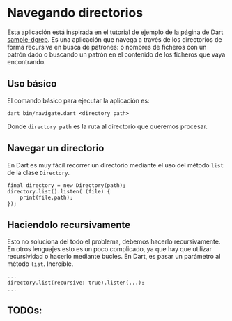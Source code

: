 # Navegando directorios

Esta aplicación está inspirada en el tutorial de ejemplo de la página de Dart
[sample-dgrep]. Es una aplicación que navega a través de los directorios de
forma recursiva en busca de patrones: o nombres de ficheros con un patrón
dado o buscando un patrón en el contenido de los ficheros que vaya encontrando.

## Uso básico

El comando básico para ejecutar la aplicación es:

    dart bin/navigate.dart <directory path>

Donde `directory path` es la ruta al directorio que queremos procesar.

## Navegar un directorio

En Dart es muy fácil recorrer un directorio mediante el uso del método `list`
de la clase `Directory`.

```
final directory = new Directory(path);
directory.list().listen( (file) {
    print(file.path);
});
```

## Haciendolo recursivamente

Esto no soluciona del todo el problema, debemos hacerlo recursivamente. En otros
lenguajes esto es un poco complicado, ya que hay que utilizar recursividad o
hacerlo mediante bucles. En Dart, es pasar un parámetro al método `list`.
Increíble.

```
...
directory.list(recursive: true).listen(...);
...
```



TODOs:
- 



[sample-dgrep]: https://github.com/dart-lang/sample-dgrep

